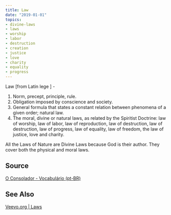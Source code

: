 ```yaml
---
title: Law
date: "2019-01-01"
topics:
- divine-laws
- laws
- worship
- labor
- destruction
- creation
- justice
- love
- charity
- equality
- progress
---
```


Law [from Latin lege ] - 

1. Norm, precept, principle, rule. 
2. Obligation imposed by conscience and society. 
3. General formula that states a constant relation between phenomena of a given order; natural law. 
4. The moral, divine or natural laws, as related by the Spiritist Doctrine: 
law of worship, law of labor, law of reproduction, law of destruction, law of destruction, 
law of progress, law of equality, law of freedom, the law of justice, love and charity.

All the Laws of Nature are Divine Laws because God is their author. They cover both the physical and moral laws.

## Source
[O Consolador - Vocabulário (pt-BR)](http://www.oconsolador.com.br/linkfixo/vocabulario/principal.html)

## See Also
[Veevo.org | Laws](/laws)
